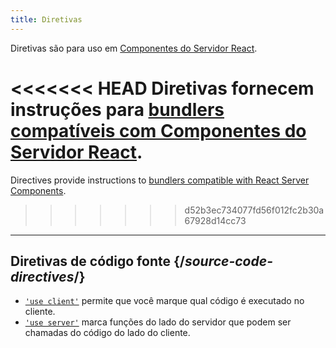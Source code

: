 ```yaml
---
title: Diretivas
---
```


<RSC>

Diretivas são para uso em [Componentes do Servidor React](/reference/rsc/server-components).

</RSC>

<Intro>

<<<<<<< HEAD
Diretivas fornecem instruções para [bundlers compatíveis com Componentes do Servidor React](/learn/start-a-new-react-project#full-stack-frameworks).
=======
Directives provide instructions to [bundlers compatible with React Server Components](/learn/creating-a-react-app#full-stack-frameworks).
>>>>>>> d52b3ec734077fd56f012fc2b30a67928d14cc73

</Intro>

---

## Diretivas de código fonte {/*source-code-directives*/}

* [`'use client'`](/reference/rsc/use-client) permite que você marque qual código é executado no cliente.
* [`'use server'`](/reference/rsc/use-server) marca funções do lado do servidor que podem ser chamadas do código do lado do cliente.
